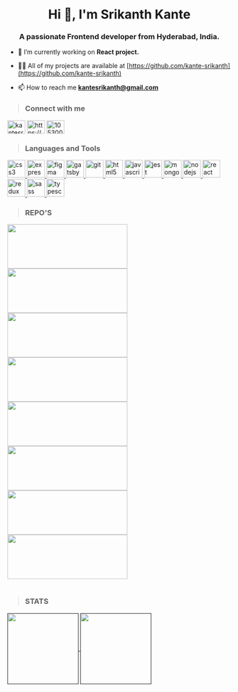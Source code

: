 <h1 align="center">Hi 👋, I'm Srikanth Kante</h1>
<h3 align="center">A passionate Frontend developer from Hyderabad, India.</h3>

- 🔭 I’m currently working on **React project.**

- 👨‍💻 All of my projects are available at [https://github.com/kante-srikanth](https://github.com/kante-srikanth)

- 📫 How to reach me **kantesrikanth@gmail.com**

<p align="left">
  
> ### Connect with me

<a href="https://twitter.com/kantesrikanth" target="blank"><img align="center" src="https://cdn.jsdelivr.net/npm/simple-icons@3.0.1/icons/twitter.svg" alt="kantesrikanth" height="30" width="40" /></a>
<a href="https://linkedin.com/in/https://www.linkedin.com/in/srikanthkante/" target="blank"><img align="center" src="https://cdn.jsdelivr.net/npm/simple-icons@3.0.1/icons/linkedin.svg" alt="https://www.linkedin.com/in/srikanthkante/" height="30" width="40" /></a>
<a href="https://stackoverflow.com/users/10530055" target="blank"><img align="center" src="https://cdn.jsdelivr.net/npm/simple-icons@3.0.1/icons/stackoverflow.svg" alt="10530055" height="30" width="40" /></a>
</p>

> ### Languages and Tools

<p align="left"> <a href="https://www.w3schools.com/css/" target="_blank"> <img src="https://devicons.github.io/devicon/devicon.git/icons/css3/css3-original-wordmark.svg" alt="css3" width="40" height="40"/> </a> <a href="https://expressjs.com" target="_blank"> <img src="https://devicons.github.io/devicon/devicon.git/icons/express/express-original-wordmark.svg" alt="express" width="40" height="40"/> </a> <a href="https://www.figma.com/" target="_blank"> <img src="https://www.vectorlogo.zone/logos/figma/figma-icon.svg" alt="figma" width="40" height="40"/> </a> <a href="https://www.gatsbyjs.com/" target="_blank"> <img src="https://www.vectorlogo.zone/logos/gatsbyjs/gatsbyjs-icon.svg" alt="gatsby" width="40" height="40"/> </a> <a href="https://git-scm.com/" target="_blank"> <img src="https://www.vectorlogo.zone/logos/git-scm/git-scm-icon.svg" alt="git" width="40" height="40"/> </a> <a href="https://www.w3.org/html/" target="_blank"> <img src="https://devicons.github.io/devicon/devicon.git/icons/html5/html5-original-wordmark.svg" alt="html5" width="40" height="40"/> </a> <a href="https://developer.mozilla.org/en-US/docs/Web/JavaScript" target="_blank"> <img src="https://devicons.github.io/devicon/devicon.git/icons/javascript/javascript-original.svg" alt="javascript" width="40" height="40"/> </a> <a href="https://jestjs.io" target="_blank"> <img src="https://www.vectorlogo.zone/logos/jestjsio/jestjsio-icon.svg" alt="jest" width="40" height="40"/> </a> <a href="https://www.mongodb.com/" target="_blank"> <img src="https://devicons.github.io/devicon/devicon.git/icons/mongodb/mongodb-original-wordmark.svg" alt="mongodb" width="40" height="40"/> </a> <a href="https://nodejs.org" target="_blank"> <img src="https://devicons.github.io/devicon/devicon.git/icons/nodejs/nodejs-original-wordmark.svg" alt="nodejs" width="40" height="40"/> </a> <a href="https://reactjs.org/" target="_blank"> <img src="https://devicons.github.io/devicon/devicon.git/icons/react/react-original-wordmark.svg" alt="react" width="40" height="40"/> </a> <a href="https://redux.js.org" target="_blank"> <img src="https://devicons.github.io/devicon/devicon.git/icons/redux/redux-original.svg" alt="redux" width="40" height="40"/> </a> <a href="https://sass-lang.com" target="_blank"> <img src="https://devicons.github.io/devicon/devicon.git/icons/sass/sass-original.svg" alt="sass" width="40" height="40"/> </a> <a href="https://www.typescriptlang.org/" target="_blank"> <img src="https://devicons.github.io/devicon/devicon.git/icons/typescript/typescript-original.svg" alt="typescript" width="40" height="40"/> </a> </p>

<!-- ![wakatime stats](https://github-readme-stats.vercel.app/api/wakatime?username=kante-srikanth)] -->

> ### REPO'S

<a href="https://github.com/kante-srikanth/Live-chat">
<img height="100" width="270" align="center" src="https://github-readme-stats.vercel.app/api/pin/?username=kante-srikanth&cache_seconds=1800&repo=Live-chat&theme=react"  />
</a>
<a href="https://github.com/kante-srikanth/MERN-Application">
<img height="100" width="270" align="center" src="https://github-readme-stats.vercel.app/api/pin/?username=kante-srikanth&cache_seconds=1800&repo=MERN-Application&theme=react"  />
</a>
<a href="https://github.com/kante-srikanth/Teams-messenger">
<img height="100" width="270" align="center" src="https://github-readme-stats.vercel.app/api/pin/?username=kante-srikanth&cache_seconds=1000&repo=Teams-messenger&theme=react"  />
</a>
<a href="https://github.com/kante-srikanth/Chrome-extension">
<img height="100" width="270" align="center" src="https://github-readme-stats.vercel.app/api/pin/?username=kante-srikanth&cache_seconds=1800&repo=Chrome-extension&theme=react"  />
</a>
<a href="https://github.com/kante-srikanth/React-chat-component">
<img height="100" width="270" align="center" src="https://github-readme-stats.vercel.app/api/pin/?username=kante-srikanth&cache_seconds=1800&repo=React-chat-component&theme=react"  />
</a>
<a href="https://github.com/kante-srikanth/Stripe-payment-gateway">
<img height="100" width="270" align="center" src="https://github-readme-stats.vercel.app/api/pin/?username=kante-srikanth&cache_seconds=1800&repo=Stripe-payment-gateway&theme=react"  />
</a>
<a href="https://github.com/kante-srikanth/Web-components">
<img height="100" width="270" align="center" src="https://github-readme-stats.vercel.app/api/pin/?username=kante-srikanth&cache_seconds=1800&repo=Web-components&theme=react"  />
</a>
<a href="https://github.com/kante-srikanth/Payment-gateway">
<img height="100" width="270" align="center" src="https://github-readme-stats.vercel.app/api/pin/?username=kante-srikanth&cache_seconds=1800&repo=Payment-gateway&theme=react"  />
</a>
<br/><br/>

> ### STATS

<a href="">
  <img align="center" height="160" src="https://github-readme-stats.vercel.app/api?username=kante-srikanth&custom_title=Github-stats&theme=radical&show_icons=true&count_private=true&hide=issues,contribs" />
</a>
<a href="">
  <img align="center" height="160" src="https://github-readme-stats.vercel.app/api/top-langs/?username=kante-srikanth&theme=radical&layout=compact&langs_count=10&exclude_repo=Learning-ML" />
</a>
